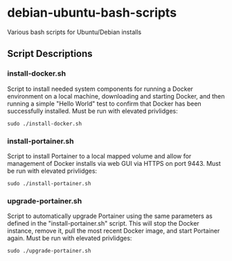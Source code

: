 # debian-ubuntu-bash-scripts
Various bash scripts for Ubuntu/Debian installs

## Script Descriptions
### install-docker.sh
Script to install needed system components for running a Docker environment on a local machine, downloading and starting Docker, and then running a simple "Hello World" test to confirm that Docker has been successfully installed.  Must be run with elevated privlidges:
```
sudo ./install-docker.sh
```
### install-portainer.sh
Script to install Portainer to a local mapped volume and allow for management of Docker installs via web GUI via HTTPS on port 9443. Must be run with elevated privlidges:
```
sudo ./install-portainer.sh
```
### upgrade-portainer.sh
Script to automatically upgrade Portainer using the same parameters as defined in the "install-portainer.sh" script. This will stop the Docker instance, remove it, pull the most recent Docker image, and start Portainer again. Must be run with elevated privlidges:
```
sudo ./upgrade-portainer.sh
```
